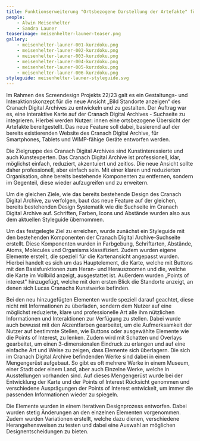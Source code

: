 ```yaml
---
title: Funktionserweiterung "Ortsbezogene Darstellung der Artefakte" für das Cranach Digital Archive (CDA)
people:
    - Alwin Meisenhelter
    - Sandra Launer
teaserimage: meisenhelter-launer-teaser.png
gallery:
    - meisenhelter-launer-001-kurzdoku.png
    - meisenhelter-launer-002-kurzdoku.png
    - meisenhelter-launer-003-kurzdoku.png
    - meisenhelter-launer-004-kurzdoku.png
    - meisenhelter-launer-005-kurzdoku.png
    - meisenhelter-launer-006-kurzdoku.png
styleguide: meisenhelter-launer-styleguide.svg
---
```


Im Rahmen des Screendesign Projekts 22/23 galt es ein Gestaltungs- und Interaktionskonzept für die neue Ansicht „Bild Standorte anzeigen“ des Cranach Digital Archives zu entwickeln und zu gestalten. Der Auftrag war es, eine interaktive Karte auf der Cranach Digital Archives - Suchseite zu integrieren. Hierbei werden Nutzer: innen eine ortsbezogene Übersicht der Artefakte bereitgestellt. Das neue Feature soll dabei, basierend auf der bereits existierenden Website des Cranach Digital Archive, für Smartphones, Tablets und WIMP-fähige Geräte entworfen werden.

Die Zielgruppe des Cranach Digital Archives sind Kunstinteressierte und auch Kunstexperten. Das Cranach Digital Archive ist professionell, klar, möglichst einfach, reduziert, akzentuiert und zeitlos. Die neue Ansicht sollte daher professionell, aber einfach sein. Mit einer klaren und reduzierten Organisation, ohne bereits bestehende Komponenten zu entfernen, sondern im Gegenteil, diese wieder aufzugreifen und zu erweitern.

Um die gleichen Ziele, wie das bereits bestehende Design des Cranach Digital Archive, zu verfolgen, baut das neue Feature auf der gleichen, bereits bestehenden Design Systematik wie die Suchseite im Cranach Digital Archive auf. Schriften, Farben, Icons und Abstände wurden also aus dem aktuellen Styleguide übernommen.

Um das festgelegte Ziel zu erreichen, wurde zunächst ein Styleguide mit den bestehenden Komponenten der Cranach Digital Archive-Suchseite erstellt. Diese Komponenten wurden in Farbgebung, Schriftarten, Abstände, Atoms, Molecules und Organisms klassifiziert. Zudem wurden eigene Elemente erstellt, die speziell für die Kartenansicht angepasst wurden. Hierbei handelt es sich um das Hauptelement, die Karte, welche mit Buttons mit den Basisfunktionen zum Heran- und Herauszoomen und die, welche die  Karte im Vollbild anzeigt, ausgestattet ist. Außerdem wurden „Points of interest" hinzugefügt, welche mit dem ersten Blick die Standorte anzeigt, an denen sich Lucas Cranachs Kunstwerke befinden.

Bei den neu hinzugefügten Elementen wurde speziell darauf geachtet, diese nicht mit Informationen zu überladen, sondern dem Nutzer auf eine möglichst reduzierte, klare und professionelle Art alle ihm nützlichen Informationen und Interaktionen zur Verfügung zu stellen. Dabei wurde auch bewusst mit den Akzentfarben gearbeitet, um die Aufmerksamkeit der Nutzer auf bestimmte Stellen, wie Buttons oder ausgewählte Elemente wie die Points of Interest, zu lenken. Zudem wird mit Schatten und Overlays gearbeitet, um einen 3-dimensionalen Eindruck zu erlangen und auf eine einfache Art und Weise zu zeigen, dass Elemente sich überlagern. Die sich im Cranach Digital Archive befindenden Werke sind dabei in einem Mengengerüst aufgebaut. So gibt es oft mehrere Werke in einem Museum, einer Stadt oder einem Land, aber auch Einzelne Werke, welche in Ausstellungen vorhanden sind. Auf dieses Mengengerüst wurde bei der Entwicklung der Karte und der Points of Interest Rücksicht genommen und verschiedene Ausprägungen der Points of Interest entwickelt, um immer die passenden Informationen wieder zu spiegeln.

Die Elemente wurden in einem iterativen Designprozess entworfen. Dabei wurden stetig Änderungen an den einzelnen Elementen vorgenommen. Zudem wurden Variationen erstellt, welche dazu dienen, verschiedene Herangehensweisen zu testen und dabei eine Auswahl an möglichen Designentscheidungen zu bieten.
 